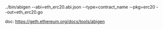 ../bin/abigen --abi=eth_erc20.abi.json --type=contract_name --pkg=erc20 --out=eth_erc20.go


doc: https://geth.ethereum.org/docs/tools/abigen